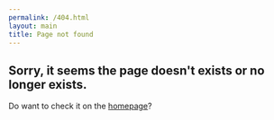```yaml
---
permalink: /404.html
layout: main
title: Page not found
---
```


## Sorry, it seems the page doesn't exists or no longer exists.

Do want to check it on the [homepage](https://nvfp.github.io/mykit)?